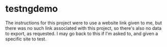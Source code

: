 # testngdemo
The instructions for this project were to use a website link given to me, but
there was no such link associated with this project, so there's also no data to
export, as requested. I may go back to this if I'm asked to, and given a specific
site to test.
